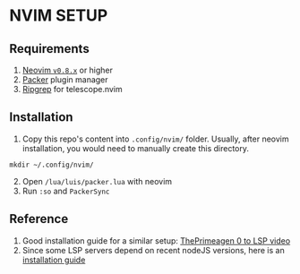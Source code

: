 # NVIM SETUP

## Requirements
1. [Neovim `v0.8.x`](https://github.com/neovim/neovim/releases/tag/v0.8.2) or higher
2. [Packer](https://github.com/wbthomason/packer.nvim#quickstart) plugin manager
3. [Ripgrep](https://github.com/BurntSushi/ripgrep#installation) for telescope.nvim

## Installation
1. Copy this repo's content into `.config/nvim/` folder. Usually, after neovim installation, you would need to manually create this directory.

```
mkdir ~/.config/nvim/
```

2. Open `/lua/luis/packer.lua` with neovim
3. Run `:so` and `PackerSync`

## Reference
1. Good installation guide for a similar setup: [ThePrimeagen 0 to LSP video](https://youtu.be/w7i4amO_zaE)
2. Since some LSP servers depend on recent nodeJS versions, here is an [installation guide](https://techviewleo.com/how-to-install-node-js-18-lts-on-ubuntu/)
